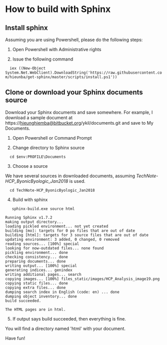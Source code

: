 # How to build with Sphinx

## Install sphinx

Assuming you are using Powershell, please do the following steps:

1) Open Powershell with Administrative rights

2) Issue the following command

`   iex ((New-Object System.Net.WebClient).DownloadString('https://raw.githubusercontent.com/hieunba/get-sphinx/master/scripts/install.ps1'))   `

## Clone or download your Sphinx documents source

Download your Sphinx documents and save somewhere. For example, I download a sample document at https://hieunghiemba@bitbucket.org/ykil/documents.git and save to My Documents.

1) Open Powershell or Command Prompt

2) Change directory to Sphinx source

`   cd $env:PROFILE\Documents   `

3) Choose a source

We have several sources in downloaded documents, assuming _TechNote-HCP_ByonicByologic_Jan2018_ is used.

`   cd TechNote-HCP_ByonicByologic_Jan2018   `

4) Build with sphinx

`   sphinx-build.exe source html`

```
Running Sphinx v1.7.2
making output directory...
loading pickled environment... not yet created
building [mo]: targets for 0 po files that are out of date
building [html]: targets for 3 source files that are out of date
updating environment: 3 added, 0 changed, 0 removed
reading sources... [100%] special
looking for now-outdated files... none found
pickling environment... done
checking consistency... done
preparing documents... done
writing output... [100%] special
generating indices... genindex
writing additional pages... search
copying images... [100%] files_static/images/HCP_Analysis_image19.png
copying static files... done
copying extra files... done
dumping search index in English (code: en) ... done
dumping object inventory... done
build succeeded.

The HTML pages are in html.
```
5) If output says build succeeded, then everything is fine.

You will find a directory named 'html' with your document.

Have fun!
